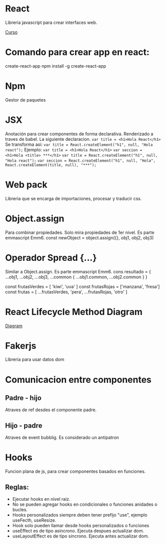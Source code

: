 # React
Libreria javascript para crear interfaces web.

[Curso](https://www.udemy.com/course/universidad-react-de-cero-a-master/)

# Comando para crear app en react:
create-react-app
npm install -g create-react-app

# Npm
Gestor de paquetes

# JSX
Anotación para crear componentes de forma declarativa. Renderizado a traves de babel. La siguiente declaracion.
`var title = <h1>Hola React</h1>`
Se transforma asi:
`var title = React.createElement("h1", null, "Hola react");`
Ejemplo:
`var title = <h1>Hola React</h1>`
`var seccion = <h1>Hola <title> ***</h1>`
`var title = React.createElement("h1", null, "Hola react");`
`var seccion = React.createElement("h1", null, "Hola", React.createElement(title, null), "***");`

# Web pack
Libreria que se encarga de importaciones, procesar y traducir css.

# Object.assign
Para combinar propiedades. Solo mira propiedades de 1er nivel. Es parte emmascript Emm6.
const newObject = object.assign({}, obj1, obj2, obj3)

# Operador Spread {...}
Similar a Object.assign. Es parte emmascript Emm6.
cons resultado = {
    ...obj1,
    ...obj2,
    ...obj3,
    ...common {
        ...obj1.common,
        ...obj2.common
    }
}

const frutasVerdes = [ 'kiwi', 'uva' ]
const frutasRojas = ['manzana', 'fresa']
const frutas = [
    ...frutasVerdes,
    'pera',
    ...frutasRojas,
    'otro'
]

# React Lifecycle Method Diagram

[Diagram](https://projects.wojtekmaj.pl/react-lifecycle-methods-diagram/)

# Fakerjs

Libreria para usar datos dom

# Comunicacion entre componentes

## Padre - hijo
Atraves de ref desdes el componente padre.

## Hijo - padre
Atraves de event bubblig. Es considerado un antipatron

# Hooks
Funcion plana de js, para crear componentes basados en funciones.
## Reglas:
- Ejecutar hooks en nivel raiz.
- No se pueden agregar hooks en condicionales o funciones anidades o bucles.
- Hooks personalizados siempre deben tener prefijo "use", ejemplo useFecth, useResize.
- Hook solo pueden llamar desde hooks personalizados o funciones
- useEffect es de tipo asincrono. Ejecuta despues actualizar dom.
- useLayoutEffect es de tipo sincrono. Ejecuta antes actualizar dom.